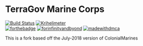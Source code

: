  # TerraGov Marine Corps
 [![Build Status](https://travis-ci.org/ColonialMarines-Mirror/ColonialMarines-2018.svg?branch=master)](https://travis-ci.org/ColonialMarines-Mirror/ColonialMarines-2018) [![Krihelimeter](https://www.krihelinator.xyz/badge/ColonialMarines-Mirror/ColonialMarines-2018)](https://www.krihelinator.xyz)  
 [![forthebadge](https://forthebadge.com/images/badges/contains-technical-debt.svg)](https://forthebadge.com) [![forinfinityandbyond](https://user-images.githubusercontent.com/5211576/29499758-4efff304-85e6-11e7-8267-62919c3688a9.gif)](https://www.reddit.com/r/SS13/comments/5oplxp/what_is_the_main_problem_with_byond_as_an_engine/dclbu1a) [![madewithdmca](https://img.shields.io/badge/made--with-D--M--C--A-blue.svg?longCache=true&style=for-the-badge)](https://www.youtube.com/watch?v=ve9BdBOCohI)

 
 This is a fork based off the July-2018 version of ColonialMarines
